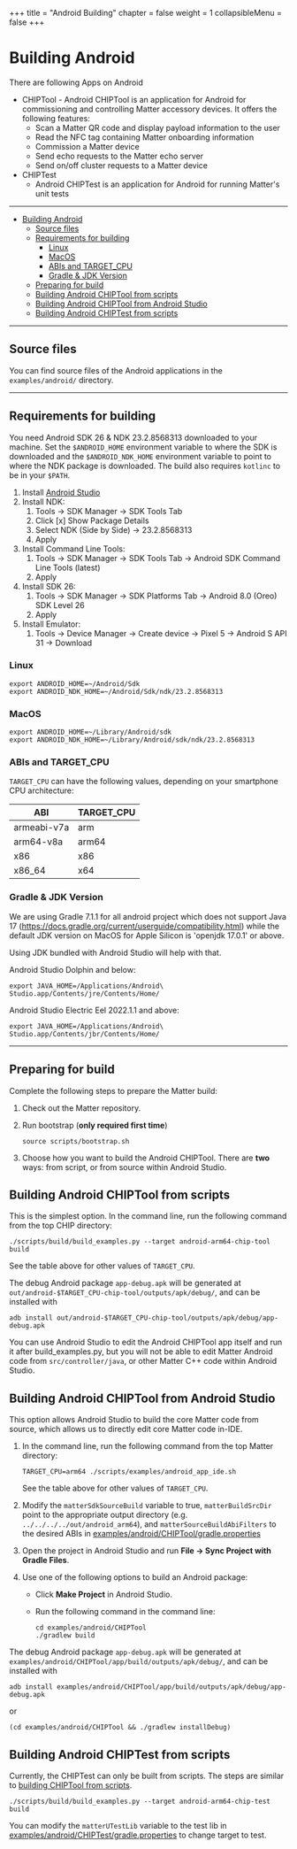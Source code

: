 +++
title = "Android Building"
chapter = false
weight = 1
collapsibleMenu = false
+++

# Building Android

There are following Apps on Android

-   CHIPTool - Android CHIPTool is an application for Android for commissioning
    and controlling Matter accessory devices. It offers the following features:
    -   Scan a Matter QR code and display payload information to the user
    -   Read the NFC tag containing Matter onboarding information
    -   Commission a Matter device
    -   Send echo requests to the Matter echo server
    -   Send on/off cluster requests to a Matter device
-   CHIPTest
    -   Android CHIPTest is an application for Android for running Matter's unit
        tests

<hr>

-   [Building Android](#building-android)
    -   [Source files](#source-files)
    -   [Requirements for building](#requirements-for-building)
        -   [Linux](#linux)
        -   [MacOS](#macos)
        -   [ABIs and TARGET_CPU](#abis-and-target_cpu)
        -   [Gradle & JDK Version](#gradle--jdk-version)
    -   [Preparing for build](#preparing-for-build)
    -   [Building Android CHIPTool from scripts](#building-android-chiptool-from-scripts)
    -   [Building Android CHIPTool from Android Studio](#building-android-chiptool-from-android-studio)
    -   [Building Android CHIPTest from scripts](#building-android-chiptest-from-scripts)

<hr>

<a name="source"></a>

## Source files

You can find source files of the Android applications in the `examples/android/`
directory.

<hr>

<a name="requirements"></a>

## Requirements for building

You need Android SDK 26 & NDK 23.2.8568313 downloaded to your machine. Set the
`$ANDROID_HOME` environment variable to where the SDK is downloaded and the
`$ANDROID_NDK_HOME` environment variable to point to where the NDK package is
downloaded. The build also requires `kotlinc` to be in your `$PATH`.

1. Install [Android Studio](https://developer.android.com/studio)
2. Install NDK:
    1. Tools -> SDK Manager -> SDK Tools Tab
    2. Click [x] Show Package Details
    3. Select NDK (Side by Side) -> 23.2.8568313
    4. Apply
3. Install Command Line Tools:
    1. Tools -> SDK Manager -> SDK Tools Tab -> Android SDK Command Line Tools
       (latest)
    2. Apply
4. Install SDK 26:
    1. Tools -> SDK Manager -> SDK Platforms Tab -> Android 8.0 (Oreo) SDK Level
       26
    2. Apply
5. Install Emulator:
    1. Tools -> Device Manager -> Create device -> Pixel 5 -> Android S API 31
       -> Download

### Linux

```
export ANDROID_HOME=~/Android/Sdk
export ANDROID_NDK_HOME=~/Android/Sdk/ndk/23.2.8568313
```

### MacOS

```
export ANDROID_HOME=~/Library/Android/sdk
export ANDROID_NDK_HOME=~/Library/Android/sdk/ndk/23.2.8568313
```

<a name="abi"></a>

### ABIs and TARGET_CPU

`TARGET_CPU` can have the following values, depending on your smartphone CPU
architecture:

| ABI         | TARGET_CPU |
| ----------- | ---------- |
| armeabi-v7a | arm        |
| arm64-v8a   | arm64      |
| x86         | x86        |
| x86_64      | x64        |

<a name="jdk"></a>

### Gradle & JDK Version

We are using Gradle 7.1.1 for all android project which does not support Java 17
(https://docs.gradle.org/current/userguide/compatibility.html) while the default
JDK version on MacOS for Apple Silicon is 'openjdk 17.0.1' or above.

Using JDK bundled with Android Studio will help with that.

Android Studio Dolphin and below:

```shell
export JAVA_HOME=/Applications/Android\ Studio.app/Contents/jre/Contents/Home/
```

Android Studio Electric Eel 2022.1.1 and above:

```shell
export JAVA_HOME=/Applications/Android\ Studio.app/Contents/jbr/Contents/Home/
```

<hr>

<a name="preparing"></a>

## Preparing for build

Complete the following steps to prepare the Matter build:

1. Check out the Matter repository.

2. Run bootstrap (**only required first time**)

    ```shell
    source scripts/bootstrap.sh
    ```

3. Choose how you want to build the Android CHIPTool. There are **two** ways:
   from script, or from source within Android Studio.

<a name="building-scripts"></a>

## Building Android CHIPTool from scripts

This is the simplest option. In the command line, run the following command from
the top CHIP directory:

```shell
./scripts/build/build_examples.py --target android-arm64-chip-tool build
```

See the table above for other values of `TARGET_CPU`.

The debug Android package `app-debug.apk` will be generated at
`out/android-$TARGET_CPU-chip-tool/outputs/apk/debug/`, and can be installed
with

```shell
adb install out/android-$TARGET_CPU-chip-tool/outputs/apk/debug/app-debug.apk
```

You can use Android Studio to edit the Android CHIPTool app itself and run it
after build_examples.py, but you will not be able to edit Matter Android code
from `src/controller/java`, or other Matter C++ code within Android Studio.

<a name="building-studio"></a>

## Building Android CHIPTool from Android Studio

This option allows Android Studio to build the core Matter code from source,
which allows us to directly edit core Matter code in-IDE.

1. In the command line, run the following command from the top Matter directory:

    ```shell
    TARGET_CPU=arm64 ./scripts/examples/android_app_ide.sh
    ```

    See the table above for other values of `TARGET_CPU`.

2. Modify the `matterSdkSourceBuild` variable to true, `matterBuildSrcDir` point
   to the appropriate output directory (e.g. `../../../../out/android_arm64`),
   and `matterSourceBuildAbiFilters` to the desired ABIs in
   [examples/android/CHIPTool/gradle.properties](https://github.com/project-chip/connectedhomeip/blob/master/examples/android/CHIPTool/gradle.properties)

3) Open the project in Android Studio and run **File -> Sync Project with Gradle
   Files**.

4) Use one of the following options to build an Android package:

    - Click **Make Project** in Android Studio.
    - Run the following command in the command line:

        ```shell
        cd examples/android/CHIPTool
        ./gradlew build
        ```

The debug Android package `app-debug.apk` will be generated at
`examples/android/CHIPTool/app/build/outputs/apk/debug/`, and can be installed
with

```shell
adb install examples/android/CHIPTool/app/build/outputs/apk/debug/app-debug.apk
```

or

```shell
(cd examples/android/CHIPTool && ./gradlew installDebug)
```

<a name="building-chiptest-scripts"></a>

## Building Android CHIPTest from scripts

Currently, the CHIPTest can only be built from scripts. The steps are similar to
[building CHIPTool from scripts](#building-android-chiptool-from-scripts).

```shell
./scripts/build/build_examples.py --target android-arm64-chip-test build
```

You can modify the `matterUTestLib` variable to the test lib in
[examples/android/CHIPTest/gradle.properties](https://github.com/project-chip/connectedhomeip/blob/master/examples/android/CHIPTest/gradle.properties)
to change target to test.
